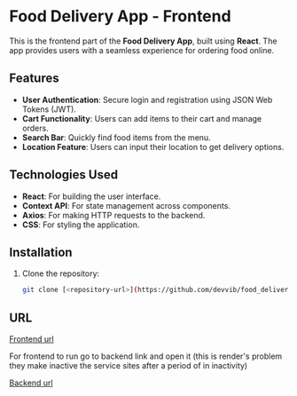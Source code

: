 # Food Delivery App - Frontend
This is the frontend part of the **Food Delivery App**, built using **React**. The app provides users with a seamless experience for ordering food online.

## Features

- **User Authentication**: Secure login and registration using JSON Web Tokens (JWT).
- **Cart Functionality**: Users can add items to their cart and manage orders.
- **Search Bar**: Quickly find food items from the menu.
- **Location Feature**: Users can input their location to get delivery options.

## Technologies Used

- **React**: For building the user interface.
- **Context API**: For state management across components.
- **Axios**: For making HTTP requests to the backend.
- **CSS**: For styling the application.

## Installation

1. Clone the repository:
   ```bash
   git clone [<repository-url>](https://github.com/devvib/food_delivery_app_frontend.git)

## URL
[Frontend url](https://food-delivery-app-frontend-c73i.onrender.com)

For frontend to run go to backend link and open it (this is render's problem they make inactive the service sites after a period of in inactivity)

[Backend url](https://food-delivery-app-backend-0yhr.onrender.com)




